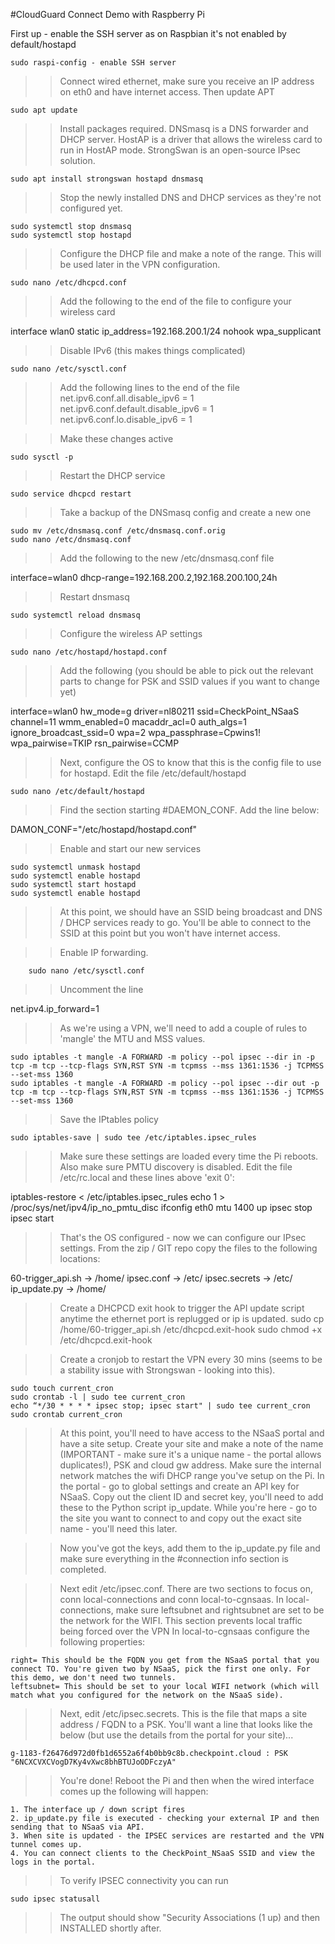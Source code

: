 #CloudGuard Connect Demo with Raspberry Pi


First up - enable the SSH server as on Raspbian it's not enabled by default/hostapd

	sudo raspi-config - enable SSH server

>> Connect wired ethernet, make sure you receive an IP address on eth0 and have internet access. Then update APT

	sudo apt update

>> Install packages required. DNSmasq is a DNS forwarder and DHCP server. HostAP is a driver that allows the wireless card to run in HostAP mode. StrongSwan is an open-source IPsec solution.
	
	sudo apt install strongswan hostapd dnsmasq

>> Stop the newly installed DNS and DHCP services as they're not configured yet.

	sudo systemctl stop dnsmasq
	sudo systemctl stop hostapd
	
>> Configure the DHCP file and make a note of the range. This will be used later in the VPN configuration.
	
	sudo nano /etc/dhcpcd.conf

>> Add the following to the end of the file to configure your wireless card

interface wlan0
	static ip_address=192.168.200.1/24
	nohook wpa_supplicant

>> Disable IPv6 (this makes things complicated)

    sudo nano /etc/sysctl.conf
    
>> Add the following lines to the end of the file
    net.ipv6.conf.all.disable_ipv6 = 1
    net.ipv6.conf.default.disable_ipv6 = 1
    net.ipv6.conf.lo.disable_ipv6 = 1

>> Make these changes active

    sudo sysctl -p
    
>> Restart the DHCP service

	sudo service dhcpcd restart
	
>> Take a backup of the DNSmasq config and create a new one

	sudo mv /etc/dnsmasq.conf /etc/dnsmasq.conf.orig
	sudo nano /etc/dnsmasq.conf
	
>> Add the following to the new /etc/dnsmasq.conf file

interface=wlan0
dhcp-range=192.168.200.2,192.168.200.100,24h

>> Restart dnsmasq

	sudo systemctl reload dnsmasq

>> Configure the wireless AP settings

	sudo nano /etc/hostapd/hostapd.conf

>> Add the following (you should be able to pick out the relevant parts to change for PSK and SSID values if you want to change yet)

interface=wlan0
hw_mode=g
driver=nl80211
ssid=CheckPoint_NSaaS
channel=11
wmm_enabled=0
macaddr_acl=0
auth_algs=1
ignore_broadcast_ssid=0
wpa=2
wpa_passphrase=Cpwins1!
wpa_pairwise=TKIP
rsn_pairwise=CCMP

>> Next, configure the OS to know that this is the config file to use for hostapd. Edit the file /etc/default/hostapd

	sudo nano /etc/default/hostapd

>> Find the section starting #DAEMON_CONF. Add the line below:

DAMON_CONF="/etc/hostapd/hostapd.conf"

>> Enable and start our new services

	sudo systemctl unmask hostapd
	sudo systemctl enable hostapd
	sudo systemctl start hostapd
	sudo systemctl enable hostapd
	
>> At this point, we should have an SSID being broadcast and DNS / DHCP services ready to go. You'll be able to connect to the SSID at this point but you won't have internet access.

>> Enable IP forwarding.

		sudo nano /etc/sysctl.conf
		
>> Uncomment the line
	
net.ipv4.ip_forward=1

>> As we're using a VPN, we'll need to add a couple of rules to 'mangle' the MTU and MSS values.
	
	sudo iptables -t mangle -A FORWARD -m policy --pol ipsec --dir in -p tcp -m tcp --tcp-flags SYN,RST SYN -m tcpmss --mss 1361:1536 -j TCPMSS --set-mss 1360
	sudo iptables -t mangle -A FORWARD -m policy --pol ipsec --dir out -p tcp -m tcp --tcp-flags SYN,RST SYN -m tcpmss --mss 1361:1536 -j TCPMSS --set-mss 1360

>> Save the IPtables policy

	sudo iptables-save | sudo tee /etc/iptables.ipsec_rules
	
>> Make sure these settings are loaded every time the Pi reboots. Also make sure PMTU discovery is disabled. Edit the file /etc/rc.local and these lines above 'exit 0':

iptables-restore < /etc/iptables.ipsec_rules
echo 1 > /proc/sys/net/ipv4/ip_no_pmtu_disc
ifconfig eth0 mtu 1400 up
ipsec stop
ipsec start

>> That's the OS configured - now we can configure our IPsec settings. From the zip / GIT repo copy the files to the following locations:

60-trigger_api.sh -> /home/
ipsec.conf -> /etc/
ipsec.secrets -> /etc/
ip_update.py -> /home/

>> Create a DHCPCD exit hook to trigger the API update script anytime the ethernet port is replugged or ip is updated.
    sudo cp /home/60-trigger_api.sh /etc/dhcpcd.exit-hook
    sudo chmod +x /etc/dhcpcd.exit-hook

>> Create a cronjob to restart the VPN every 30 mins (seems to be a stability issue with Strongswan - looking into this).

    sudo touch current_cron    
    sudo crontab -l | sudo tee current_cron
    echo “*/30 * * * * ipsec stop; ipsec start" | sudo tee current_cron
    sudo crontab current_cron

    
>> At this point, you'll need to have access to the NSaaS portal and have a site setup.
>> Create your site and make a note of the name (IMPORTANT - make sure it's a unique name - the portal allows duplicates!), PSK and cloud gw address. Make sure the internal network matches the wifi DHCP range you've setup on the Pi.
>> In the portal - go to global settings and create an API key for NSaaS. Copy out the client ID and secret key, you'll need to add these to the Python script ip_update.
>> While you're here - go to the site you want to connect to and copy out the exact site name - you'll need this later.

>> Now you've got the keys, add them to the ip_update.py file and make sure everything in the #connection info section is completed.

>> Next edit /etc/ipsec.conf. There are two sections to focus on, conn local-connections and conn local-to-cgnsaas.
>> In local-connections, make sure leftsubnet and rightsubnet are set to be the network for the WIFI. This section prevents local traffic being forced over the VPN
>> In local-to-cgnsaas configure the following properties:
    
    right= This should be the FQDN you get from the NSaaS portal that you connect TO. You're given two by NSaaS, pick the first one only. For this demo, we don't need two tunnels.
    leftsubnet= This should be set to your local WIFI network (which will match what you configured for the network on the NSaaS side).

>> Next, edit /etc/ipsec.secrets. This is the file that maps a site address / FQDN to a PSK. You'll want a line that looks like the below (but use the details from the portal for your site)...

    g-1183-f26476d972d0fb1d6552a6f4b0bb9c8b.checkpoint.cloud : PSK "6NCXCVXCVogD7Ky4vXwc8bhBTUJoODFczyA"
    
>> You're done! Reboot the Pi and then when the wired interface comes up the following will happen:
    
    1. The interface up / down script fires
    2. ip_update.py file is executed - checking your external IP and then sending that to NSaaS via API.
    3. When site is updated - the IPSEC services are restarted and the VPN tunnel comes up.
    4. You can connect clients to the CheckPoint_NSaaS SSID and view the logs in the portal.
    
>> To verify IPSEC connectivity you can run
    
    sudo ipsec statusall
    
>> The output should show "Security Associations (1 up) and then INSTALLED shortly after.







